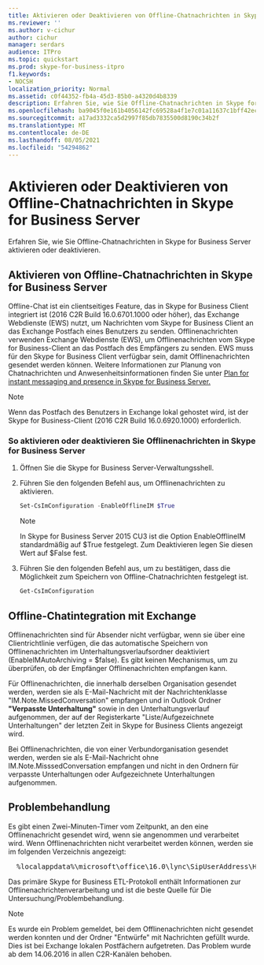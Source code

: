 ```yaml
---
title: Aktivieren oder Deaktivieren von Offline-Chatnachrichten in Skype for Business Server
ms.reviewer: ''
ms.author: v-cichur
author: cichur
manager: serdars
audience: ITPro
ms.topic: quickstart
ms.prod: skype-for-business-itpro
f1.keywords:
- NOCSH
localization_priority: Normal
ms.assetid: c0f44352-fb4a-45d3-85b0-a4320d4b8339
description: Erfahren Sie, wie Sie Offline-Chatnachrichten in Skype for Business Server aktivieren oder deaktivieren.
ms.openlocfilehash: ba9045f0e161b4056142fc69528a4f1e7c01a11637c1bff42ec7cc14fe7610a3
ms.sourcegitcommit: a17ad3332ca5d2997f85db7835500d8190c34b2f
ms.translationtype: MT
ms.contentlocale: de-DE
ms.lasthandoff: 08/05/2021
ms.locfileid: "54294862"
---
```

# <a name="enable-or-disable-offline-instant-messaging-im-in-skype-for-business-server"></a>Aktivieren oder Deaktivieren von Offline-Chatnachrichten in Skype for Business Server
 
Erfahren Sie, wie Sie Offline-Chatnachrichten in Skype for Business Server aktivieren oder deaktivieren.
  
## <a name="enable-offline-instant-messaging-im-in-skype-for-business-server"></a>Aktivieren von Offline-Chatnachrichten in Skype for Business Server

Offline-Chat ist ein clientseitiges Feature, das in Skype for Business Client integriert ist (2016 C2R Build 16.0.6701.1000 oder höher), das Exchange Webdienste (EWS) nutzt, um Nachrichten vom Skype for Business Client an das Exchange Postfach eines Benutzers zu senden. Offlinenachrichten verwenden Exchange Webdienste (EWS), um Offlinenachrichten vom Skype for Business-Client an das Postfach des Empfängers zu senden. EWS muss für den Skype for Business Client verfügbar sein, damit Offlinenachrichten gesendet werden können. Weitere Informationen zur Planung von Chatnachrichten und Anwesenheitsinformationen finden Sie unter [Plan for instant messaging and presence in Skype for Business Server.](../../plan-your-deployment/instant-messaging-and-presence.md)
  
> [!NOTE]
> Wenn das Postfach des Benutzers in Exchange lokal gehostet wird, ist der Skype for Business-Client (2016 C2R Build 16.0.6920.1000) erforderlich. 
  
### <a name="to-enable-or-disable-offline-im-in-skype-for-business-server"></a>So aktivieren oder deaktivieren Sie Offlinenachrichten in Skype for Business Server

1. Öffnen Sie die Skype for Business Server-Verwaltungsshell.
    
2. Führen Sie den folgenden Befehl aus, um Offlinenachrichten zu aktivieren.
    
   ```powershell
   Set-CsImConfiguration -EnableOfflineIM $True
   ```

    > [!NOTE]
    > In Skype for Business Server 2015 CU3 ist die Option EnableOfflineIM standardmäßig auf $True festgelegt. Zum Deaktivieren legen Sie diesen Wert auf $False fest. 
  
3. Führen Sie den folgenden Befehl aus, um zu bestätigen, dass die Möglichkeit zum Speichern von Offline-Chatnachrichten festgelegt ist.
    
   ```powershell
   Get-CsImConfiguration
   ```

## <a name="offline-im-integration-with-exchange"></a>Offline-Chatintegration mit Exchange

Offlinenachrichten sind für Absender nicht verfügbar, wenn sie über eine Clientrichtlinie verfügen, die das automatische Speichern von Offlinenachrichten im Unterhaltungsverlaufsordner deaktiviert (EnableIMAutoArchiving = $false). Es gibt keinen Mechanismus, um zu überprüfen, ob der Empfänger Offlinenachrichten empfangen kann.
  
Für Offlinenachrichten, die innerhalb derselben Organisation gesendet werden, werden sie als E-Mail-Nachricht mit der Nachrichtenklasse "IM.Note.MissedConversation" empfangen und in Outlook Ordner **"Verpasste Unterhaltung"** sowie in den Unterhaltungsverlauf aufgenommen, der auf der Registerkarte "Liste/Aufgezeichnete Unterhaltungen" der letzten Zeit in Skype for Business Clients angezeigt wird.
  
Bei Offlinenachrichten, die von einer Verbundorganisation gesendet werden, werden sie als E-Mail-Nachricht ohne IM.Note.MisssedConversation empfangen und nicht in den Ordnern für verpasste Unterhaltungen oder Aufgezeichnete Unterhaltungen aufgenommen. 
  
## <a name="troubleshooting"></a>Problembehandlung

Es gibt einen Zwei-Minuten-Timer vom Zeitpunkt, an den eine Offlinenachricht gesendet wird, wenn sie angenommen und verarbeitet wird. Wenn Offlinenachrichten nicht verarbeitet werden können, werden sie im folgenden Verzeichnis angezeigt: 
  
  <pre>  %localappdata%\microsoft\office\16.0\lync\SipUserAddress\History Spooler   </pre>

Das primäre Skype for Business ETL-Protokoll enthält Informationen zur Offlinenachrichtenverarbeitung und ist die beste Quelle für Die Untersuchung/Problembehandlung. 
  
> [!NOTE]
> Es wurde ein Problem gemeldet, bei dem Offlinenachrichten nicht gesendet werden konnten und der Ordner "Entwürfe" mit Nachrichten gefüllt wurde. Dies ist bei Exchange lokalen Postfächern aufgetreten. Das Problem wurde ab dem 14.06.2016 in allen C2R-Kanälen behoben.  

